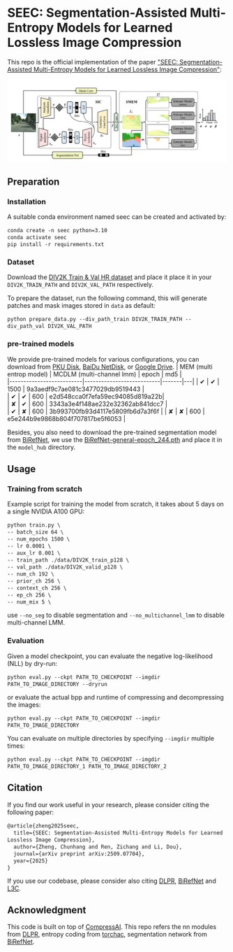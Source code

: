 # SEEC: Segmentation-Assisted Multi-Entropy Models for Learned Lossless Image Compression
This repo is the official implementation of the paper ["SEEC: Segmentation-Assisted Multi-Entropy Models for Learned Lossless Image Compression"](https://arxiv.org/abs/2509.07704):

<div align="center">
  <img src="assets/pipeline.png" />
</div>



## Preparation


### Installation

A suitable conda environment named seec can be created and activated by:
```
conda create -n seec python=3.10
conda activate seec
pip install -r requirements.txt
```

### Dataset

Download the [DIV2K Train & Val HR dataset](https://data.vision.ee.ethz.ch/cvl/DIV2K/) and place it place it in your `DIV2K_TRAIN_PATH` and `DIV2K_VAL_PATH` respectively.

To prepare the dataset, run the following command, this will generate patches and mask images stored in `data` as default:
```
python prepare_data.py --div_path_train DIV2K_TRAIN_PATH --div_path_val DIV2K_VAL_PATH
```
### pre-trained models

We provide pre-trained models for various configurations, you can download from [PKU Disk](https://disk.pku.edu.cn/link/AAA236AE0BC42E4C8194AAAA96E9C290A1), [BaiDu NetDisk](https://pan.baidu.com/s/1CVc8pYoEkq1YKaMI0Mda8w?pwd=4nig), or [Google Drive](https://drive.google.com/drive/folders/1aylQL552EDCwdV6p1qD85KTwM97SH47l?usp=sharing).
| MEM (multi entrop model) | MCDLM (multi-channel lmm) | epoch |  md5 |  
|--------------------------|---------------------------|-------|---|
| ✔                        | ✔                         | 1500  |  9a3aedf9c7ae081c3477029db9519443 |  
| ✔                      | ✔                            | 600   |   e2d548cca0f7efa59ec94085d819a22b|  
| ✘                       | ✔                         | 600   |  3343a3e4f148ae232e32362ab841dcc7 |   
| ✔                        | ✘                        | 600   | 3b993700fb93d4117e5809fb6d7a3f6f  | 
| ✘                        | ✘                         | 600   |  e5e244b9e9868b804f707817be5f6053 |

Besides, you also need to download the pre-trained segmentation model from [BiRefNet](https://github.com/ZhengPeng7/BiRefNet), we use the [BiRefNet-general-epoch_244.pth](https://github.com/ZhengPeng7/BiRefNet/releases/download/v1/BiRefNet-general-epoch_244.pth) and place it in the `model_hub` directory.


## Usage
### Training from scratch
Example script for training the model from scratch, it takes about 5 days on a single NVIDIA A100 GPU:
```
python train.py \
-- batch_size 64 \
-- num_epochs 1500 \
-- lr 0.0001 \
-- aux_lr 0.001 \
-- train_path ./data/DIV2K_train_p128 \
-- val_path ./data/DIV2K_valid_p128 \
-- num_ch 192 \
-- prior_ch 256 \
-- context_ch 256 \
-- ep_ch 256 \
-- num_mix 5 \
```
use `--no_seg` to disable segmentation and `--no_multichannel_lmm` to disable multi-channel LMM.

### Evaluation
Given a model checkpoint, you can evaluate the negative log-likelihood (NLL) by dry-run:
```
python eval.py --ckpt PATH_TO_CHECKPOINT --imgdir PATH_TO_IMAGE_DIRECTORY --dryrun
```
or evaluate the actual bpp and runtime of compressing and decompressing the images:
```
python eval.py --ckpt PATH_TO_CHECKPOINT --imgdir PATH_TO_IMAGE_DIRECTORY
```
You can evaluate on multiple directories by specifying `--imgdir` multiple times:
```
python eval.py --ckpt PATH_TO_CHECKPOINT --imgdir PATH_TO_IMAGE_DIRECTORY_1 PATH_TO_IMAGE_DIRECTORY_2
```
## Citation
If you find our work useful in your research, please consider citing the following paper:
```
@article{zheng2025seec,
  title={SEEC: Segmentation-Assisted Multi-Entropy Models for Learned Lossless Image Compression},
  author={Zheng, Chunhang and Ren, Zichang and Li, Dou},
  journal={arXiv preprint arXiv:2509.07704},
  year={2025}
}
```

If you use our codebase, please consider also citing [DLPR](https://github.com/BYchao100/Deep-Lossy-Plus-Residual-Coding), [BiRefNet](https://github.com/ZhengPeng7/BiRefNet) and [L3C](https://github.com/fab-jul/L3C-PyTorch).

## Acknowledgment
This code is built on top of [CompressAI](https://github.com/InterDigitalInc/CompressAI). This repo refers the nn modules from [DLPR](https://github.com/BYchao100/Deep-Lossy-Plus-Residual-Coding), entropy coding from [torchac](https://github.com/fab-jul/torchac), segmentation network from [BiRefNet](https://github.com/ZhengPeng7/BiRefNet).